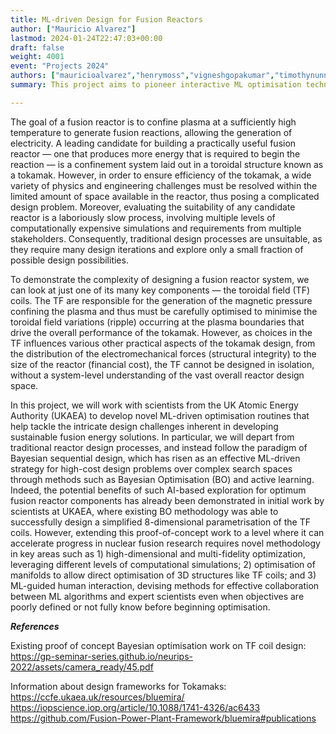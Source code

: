 ```yaml
---
title: ML-driven Design for Fusion Reactors
author: ["Mauricio Alvarez"]
lastmod: 2024-01-24T22:47:03+00:00
draft: false
weight: 4001
event: "Projects 2024"
authors: ["mauricioalvarez","henrymoss","vigneshgopakumar","timothynunn"]
summary: This project aims to pioneer interactive ML optimisation techniques to help scientists at the UK Atomic Energy Authority tackle the intricate design challenges inherent in developing sustainable fusion energy solutions and make informed decisions that can accelerate progress in nuclear fusion research.

---
```


The goal of a fusion reactor is to confine plasma at a sufficiently high temperature to generate fusion reactions, allowing the generation of electricity. A leading candidate for building a practically useful fusion reactor — one that produces more energy that is required to begin the reaction — is a confinement system laid out in a toroidal structure known as a tokamak. However, in order to ensure efficiency of the tokamak, a wide variety of physics and engineering challenges must be resolved within the limited amount of space available in the reactor, thus posing a complicated design problem. Moreover, evaluating the suitability of any candidate reactor is a laboriously slow process, involving multiple levels of computationally expensive simulations and requirements from multiple stakeholders. Consequently, traditional design processes are unsuitable, as they require many design iterations and explore only a small fraction of possible design possibilities.

To demonstrate the complexity of designing a fusion reactor system, we can look at just one of its many key components — the toroidal field (TF) coils. The TF are responsible for the generation of the magnetic pressure confining the plasma and thus must be carefully optimised to minimise the toroidal field variations (ripple) occurring at the plasma boundaries that drive the overall performance of the tokamak. However, as choices in the TF influences various other practical aspects of the tokamak design, from the distribution of the electromechanical forces (structural integrity) to the size of the reactor (financial cost), the TF cannot be designed in isolation, without a system-level understanding of the vast overall reactor design space.

In this project, we will work with scientists from the UK Atomic Energy Authority (UKAEA) to develop novel ML-driven optimisation routines that help tackle the intricate design challenges inherent in developing sustainable fusion energy solutions. In particular, we will depart from traditional reactor design processes, and instead follow the paradigm of Bayesian sequential design, which has risen as an effective ML-driven strategy for high-cost design problems over complex search spaces through methods such as Bayesian Optimisation (BO) and active learning. Indeed, the potential benefits of such AI-based exploration for optimum fusion reactor components has already been demonstrated in initial work by scientists at UKAEA, where existing BO methodology was able to successfully design a simplified 8-dimensional parametrisation of the TF coils. However, extending this  proof-of-concept work to a level where it can accelerate progress in nuclear fusion research requires novel methodology in key areas such as 1) high-dimensional and multi-fidelity optimization, leveraging different levels of computational simulations; 2) optimisation of manifolds to allow direct optimisation of 3D structures like TF coils; and 3) ML-guided human interaction, devising methods for effective collaboration between ML algorithms and expert scientists even when objectives are poorly defined or not fully know before beginning optimisation.


***References***

Existing proof of concept Bayesian optimisation work on TF coil design: 
https://gp-seminar-series.github.io/neurips-2022/assets/camera_ready/45.pdf

Information about design frameworks for Tokamaks: 
https://ccfe.ukaea.uk/resources/bluemira/
https://iopscience.iop.org/article/10.1088/1741-4326/ac6433
https://github.com/Fusion-Power-Plant-Framework/bluemira#publications


